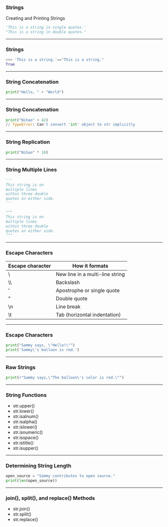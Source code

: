 ### Strings

Creating and Printing Strings

```python
'This is a string in single quotes.'
"This is a string in double quotes."
```

---

### Strings

```python
>>> 'This is a string.'=="This is a string."
True
```

---

### String Concatenation

```python
print("Hello, " + "World")
```

---

### String Concatenation

```python
print("Nihao" + 42)
// TypeError: Can't convert 'int' object to str implicitly
```

---

### String Replication

```python
print("Nihao" * 10)
```

---

### String Multiple Lines

```python
'''
This string is on
multiple lines
within three double
quotes on either side.
'''
```

```python
"""
This string is on
multiple lines
within three double
quotes on either side.
"""
```

---

### Escape Characters

| Escape character | How it formats                  |
| ---------------- | ------------------------------- |
| \                | New line in a multi-line string |
| \\\\             | Backslash                       |
| \'               | Apostrophe or single quote      |
| \"               | Double quote                    |
| \n               | Line break                      |
| \t               | Tab (horizontal indentation)    |

---

### Escape Characters

```python
print("Sammy says, \"Hello!\"")
print('Sammy\'s balloon is red.')
```

---

### Raw Strings

```python
print(r"Sammy says,\"The balloon\'s color is red.\"")
```

---

### String Functions

* str.upper()
* str.lower()
* str.isalnum()
* str.isalpha()
* str.islower()
* str.isnumeric()
* str.isspace()
* str.istitle()
* str.isupper()

---

### Determining String Length

```python
open_source = "Sammy contributes to open source."
print(len(open_source))
```

---

### join(), split(), and replace() Methods

* str.join()
* str.split()
* str.replace()
